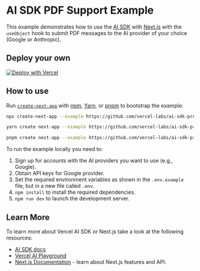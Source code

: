 # AI SDK PDF Support Example

This example demonstrates how to use the [AI SDK](https://sdk.vercel.ai/docs) with [Next.js](https://nextjs.org/) with the `useObject` hook to submit PDF messages to the AI provider of your choice (Google or Anthropic).

## Deploy your own

[![Deploy with Vercel](https://vercel.com/button)](https://vercel.com/new/clone?repository-url=https%3A%2F%2Fgithub.com%2Fvercel-labs%2Fai-sdk-preview-pdf-support&env=GOOGLE_API_KEY&envDescription=API%20keys%20needed%20for%20application&envLink=google.com)

## How to use

Run [`create-next-app`](https://github.com/vercel/next.js/tree/canary/packages/create-next-app) with [npm](https://docs.npmjs.com/cli/init), [Yarn](https://yarnpkg.com/lang/en/docs/cli/create/), or [pnpm](https://pnpm.io) to bootstrap the example:

```bash
npx create-next-app --example https://github.com/vercel-labs/ai-sdk-preview-pdf-support ai-sdk-preview-pdf-support-example
```

```bash
yarn create next-app --example https://github.com/vercel-labs/ai-sdk-preview-pdf-support ai-sdk-preview-pdf-support-example
```

```bash
pnpm create next-app --example https://github.com/vercel-labs/ai-sdk-preview-pdf-support ai-sdk-preview-pdf-support-example
```

To run the example locally you need to:

1. Sign up for accounts with the AI providers you want to use (e.g., Google).
2. Obtain API keys for Google provider.
3. Set the required environment variables as shown in the `.env.example` file, but in a new file called `.env`.
4. `npm install` to install the required dependencies.
5. `npm run dev` to launch the development server.


## Learn More

To learn more about Vercel AI SDK or Next.js take a look at the following resources:

- [AI SDK docs](https://sdk.vercel.ai/docs)
- [Vercel AI Playground](https://play.vercel.ai)
- [Next.js Documentation](https://nextjs.org/docs) - learn about Next.js features and API.

